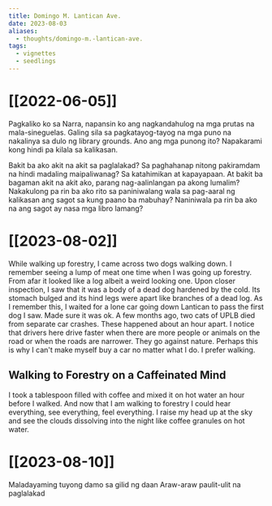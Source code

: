 ```yaml
---
title: Domingo M. Lantican Ave.
date: 2023-08-03
aliases:
  - thoughts/domingo-m.-lantican-ave.
tags:
  - vignettes
  - seedlings
---
```

# [[2022-06-05]]

Pagkaliko ko sa Narra, napansin ko ang nagkandahulog na mga prutas na mala-sineguelas. Galing sila sa pagkatayog-tayog na mga puno na nakalinya sa dulo ng library grounds. Ano ang mga punong ito? Napakarami kong hindi pa kilala sa kalikasan.

Bakit ba ako akit na akit sa paglalakad? Sa paghahanap nitong pakiramdam na hindi madaling maipaliwanag? Sa katahimikan at kapayapaan. At bakit ba bagaman akit na akit ako, parang nag-aalinlangan pa akong lumalim? Nakakulong pa rin ba ako rito sa paniniwalang wala sa pag-aaral ng kalikasan ang sagot sa kung paano ba mabuhay? Naniniwala pa rin ba ako na ang sagot ay nasa mga libro lamang?

# [[2023-08-02]]

While walking up forestry, I came across two dogs walking down. I remember seeing a lump of meat one time when I was going up forestry. From afar it looked like a log albeit a weird looking one. Upon closer inspection, I saw that it was a body of a dead dog hardened by the cold. Its stomach bulged and its hind legs were apart like branches of a dead log. As I remember this, I waited for a lone car going down Lantican to pass the first dog I saw. Made sure it was ok. A few months ago, two cats of UPLB died from separate car crashes. These happened about an hour apart. I notice that drivers here drive faster when there are more people or animals on the road or when the roads are narrower. They go against nature. Perhaps this is why I can't make myself buy a car no matter what I do. I prefer walking.

## Walking to Forestry on a Caffeinated Mind

I took a tablespoon filled with coffee and mixed it on hot water an hour before I walked. And now that I am walking to forestry I could hear everything, see everything, feel everything. I raise my head up at the sky and see the clouds dissolving into the night like coffee granules on hot water.

# [[2023-08-10]]

Maladayaming tuyong damo sa gilid ng daan
Araw-araw paulit-ulit na paglalakad